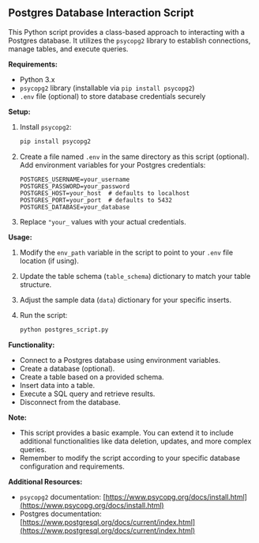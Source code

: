 ##  Postgres Database Interaction Script

This Python script provides a class-based approach to interacting with a Postgres database. It utilizes the `psycopg2` library to establish connections, manage tables, and execute queries.

**Requirements:**

* Python 3.x
* `psycopg2` library (installable via `pip install psycopg2`)
* `.env` file (optional) to store database credentials securely

**Setup:**

1. Install `psycopg2`:
   

   ```bash
   pip install psycopg2
   ```
2. Create a file named `.env` in the same directory as this script (optional). Add environment variables for your Postgres credentials:

   ```
   POSTGRES_USERNAME=your_username
   POSTGRES_PASSWORD=your_password
   POSTGRES_HOST=your_host  # defaults to localhost
   POSTGRES_PORT=your_port  # defaults to 5432
   POSTGRES_DATABASE=your_database
   ```
3. Replace `"your_` values with your actual credentials.

**Usage:**

1. Modify the `env_path` variable in the script to point to your `.env` file location (if using).
2. Update the table schema (`table_schema`) dictionary to match your table structure.
3. Adjust the sample data (`data`) dictionary for your specific inserts.
4. Run the script:
   

   ```bash
   python postgres_script.py
   ```

**Functionality:**

* Connect to a Postgres database using environment variables.
* Create a database (optional).
* Create a table based on a provided schema.
* Insert data into a table.
* Execute a SQL query and retrieve results.
* Disconnect from the database.

**Note:**

* This script provides a basic example. You can extend it to include additional functionalities like data deletion, updates, and more complex queries.
* Remember to modify the script according to your specific database configuration and requirements.

**Additional Resources:**

* `psycopg2` documentation: [https://www.psycopg.org/docs/install.html](https://www.psycopg.org/docs/install.html)
* Postgres documentation: [https://www.postgresql.org/docs/current/index.html](https://www.postgresql.org/docs/current/index.html)
